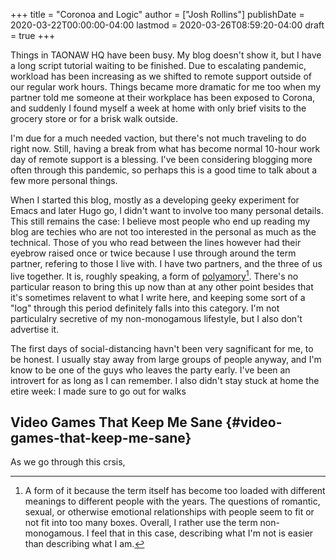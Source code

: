 +++
title = "Coronoa and Logic"
author = ["Josh Rollins"]
publishDate = 2020-03-22T00:00:00-04:00
lastmod = 2020-03-26T08:59:20-04:00
draft = true
+++

Things in TAONAW HQ have been busy. My blog doesn't show it, but I have a long script tutorial waiting to be finished. Due to escalating pandemic, workload has been increasing as we shifted to remote support outside of our regular work hours. Things became more dramatic for me too when my partner told me someone at their workplace has been exposed to Corona, and suddenly I found myself a week at home with only brief visits to the grocery store or for a brisk walk outside.

<!--more-->

I'm due for a much needed vaction, but there's not much traveling to do right now. Still, having a break from what has become normal 10-hour work day of remote support is a blessing. I've been considering blogging more often through this pandemic, so perhaps this is a good time to talk about a few more personal things.

When I started this blog, mostly as a developing geeky experiment for Emacs and later Hugo go, I didn't want to involve too many personal details. This still remains the case: I believe most people who end up reading my blog are techies who are not too interested in the personal as much as the technical. Those of you who read between the lines however had their eyebrow raised once or twice because I use through around the term partner, refering to those I live with. I have two partners, and the three of us live together. It is, roughly speaking, a form of [polyamory](https://en.wikipedia.org/wiki/Polyamory)[^fn:1]. There's no particular reason to bring this up now than at any other point besides that it's sometimes relavent to what I write here, and keeping some sort of a "log" through this period definitely falls into this category. I'm not particulalry secretive of my non-monogamous lifestyle, but I also don't advertise it.

The first days of social-distancing havn't been very sagnificant for me, to be honest. I usually stay away from large groups of people anyway, and I'm know to be one of the guys who leaves the party early. I've been an introvert for as long as I can remember. I also didn't stay stuck at home the etire week: I made sure to go out for walks


## Video Games That Keep Me Sane {#video-games-that-keep-me-sane}

As we go through this crsis,

[^fn:1]: A form of it because the term itself has become too loaded with different meanings to different people with the years. The questions of romantic, sexual, or otherwise emotional relationships with people seem to fit or not fit into too many boxes. Overall, I rather use the term non-monogamous. I feel that in this case, describing what I'm not is easier than describing what I am.
